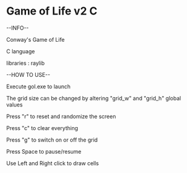 # Game of Life v2 C


--INFO--

Conway's Game of Life

C language

libraries : raylib

--HOW TO USE--

Execute gol.exe to launch

The grid size can be changed by altering "grid_w" and "grid_h" global values

Press "r" to reset and randomize the screen

Press "c" to clear everything

Press "g" to switch on or off the grid

Press Space to pause/resume

Use Left and Right click to draw cells
